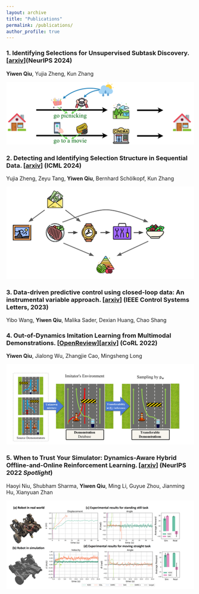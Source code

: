 ```yaml
---
layout: archive
title: "Publications"
permalink: /publications/
author_profile: true
---
```

### 1. Identifying Selections for Unsupervised Subtask Discovery. [[arxiv](https://arxiv.org/pdf/2410.21616v1)](NeurIPS 2024)

**Yiwen Qiu**, Yujia Zheng, Kun Zhang

<center>
    <img src="../images/selection_subtask.png" width="600"  />
</center>

### 2. Detecting and Identifying Selection Structure in Sequential Data. [[arxiv](https://arxiv.org/pdf/2407.00529)] (ICML 2024)

Yujia Zheng, Zeyu Tang, **Yiwen Qiu**, Bernhard Schölkopf, Kun Zhang

<center>
    <img src="../images/selection_sequential.png" width="600"  />
</center>
<!-- Abstract: We argue that the selective inclusion of data points based on latent objectives is common in practical situations, such as music sequences. Since this selection process often distorts statistical analysis, previous work primarily views it as a bias to be corrected and proposes various methods to mitigate its effect. However, while controlling this bias is crucial, selection also offers an opportunity to provide a deeper insight into the hidden generation process, as it is a fundamental mechanism underlying what we observe. In particular, overlooking selection in sequential data can lead to an incomplete or overcomplicated inductive bias in modeling, such as assuming a universal autoregressive structure for all dependencies. Therefore, rather than merely viewing it as a bias, we explore the causal structure of selection in sequential data to delve deeper into the complete causal process. Specifically, we show that selection structure is identifiable without any parametric assumptions or interventional experiments. Moreover, even in cases where selection variables coexist with latent confounders, we still establish the nonparametric identifiability under appropriate structural conditions. Meanwhile, we also propose a provably correct algorithm to detect and identify selection structures as well as other types of dependencies. The framework has been validated empirically on both synthetic data and real-world music. -->

### 3. Data-driven predictive control using closed-loop data: An instrumental variable approach. [[arxiv](https://arxiv.org/pdf/2309.05916)] (IEEE Control Systems Letters, 2023)

Yibo Wang, **Yiwen Qiu**, Malika Sader, Dexian Huang, Chao Shang

<!-- Abstract: Current data-driven predictive control (DDPC)
methods heavily rely on data collected in open-loop operation
with elaborate design of inputs. However, due to safety or
economic concerns, systems may have to be under feedback
control, where only closed-loop data are available. In this
context, it remains challenging to implement DDPC using
closed-loop data. In this paper, we propose a new DDPC method
using closed-loop data by means of instrumental variables (IVs).
By drawing from closed-loop subspace identification, the use of
two forms of IVs is suggested to address the closed-loop issues
caused by feedback control and the correlation between inputs
and noise. Furthermore, a new DDPC formulation with a novel
IV-inspired regularizer is proposed, where a balance between
control cost minimization and weighted least-squares data
fitting can be made for improvement of control performance.
Numerical examples and application to a simulated industrial
furnace showcase the improved performance of the proposed
DDPC based on closed-loop data. -->


### 4. Out-of-Dynamics Imitation Learning from Multimodal Demonstrations. [[OpenReview](https://openreview.net/forum?id=X6CjiTWVRVr)][[arxiv](https://arxiv.org/abs/2211.06839v1)] (CoRL 2022)

**Yiwen Qiu**, Jialong Wu, Zhangjie Cao, Mingsheng Long

<!-- **Abstract**: Existing imitation learning works mainly assume that the demonstrator who collects demonstrations share the same dynamics as the imitator. However, the assumption limits the usage of imitation learning, especially when collecting demonstrations for the imitator is difficult. In this paper, we study out-of-dynamics imitation learning (OOD-IL), which relaxes the assumption to that the demonstrator and the imitator have the same state spaces but could have different action spaces and dynamics. **OOD-IL enables imitation learning to utilize demonstrations from a wide range of demonstrators** but introduces a new challenge: some demonstrations cannot be achieved by the imitator due to the different dynamics. We **firstly** design a novel sequence-based contrastive clustering algorithm to cluster demonstrations from the same mode to avoid the mutual interference of demonstrations from different modes, and then **learn the transferability** of each demonstration with an adversarial-learning based algorithm in each cluster.  We show the videos of our experiment results on our [website](https://sites.google.com/view/oodil). -->


<center>
    <img src="../images/1_transferable_demonstrations.jpeg" width="600"  />
    <!-- <figcaption>{ includeresults on our [website](https://sites.google.com/view/oodil)}</figcaption> -->
</center>

### 5. When to Trust Your Simulator: Dynamics-Aware Hybrid Offline-and-Online Reinforcement Learning. [[arxiv](https://arxiv.org/abs/2206.13464v1)] (NeurIPS 2022 *Spotlight*)

Haoyi Niu, Shubham Sharma, **Yiwen Qiu**, Ming Li, Guyue Zhou, Jianming Hu, Xianyuan Zhan

<!-- **Abstract**: Is it possible to combine learning from limited real data in offline RL and unrestricted exploration through imperfect simulators in online RL to address the drawbacks of both approaches? In this study, we propose the Dynamics-Aware Hybrid Offline-and-Online Reinforcement Learning (H2O) framework to provide an affirmative
 answer to this question. H2O introduces a dynamics-aware policy evaluation
 scheme, which adaptively penalizes the Q function learning on simulated state-
action pairs with large dynamics gaps, while also simultaneously allowing learning
 from a fixed real-world dataset. -->

<center>
    <img src="../images/2_wheel_legged.jpeg" width="600"  />
</center>
